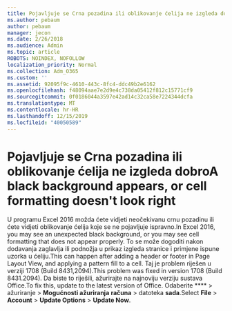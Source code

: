 ```yaml
---
title: Pojavljuje se Crna pozadina ili oblikovanje ćelija ne izgleda dobro
ms.author: pebaum
author: pebaum
manager: jecon
ms.date: 2/26/2018
ms.audience: Admin
ms.topic: article
ROBOTS: NOINDEX, NOFOLLOW
localization_priority: Normal
ms.collection: Adm_O365
ms.custom: ''
ms.assetid: 92095f9c-4610-443c-8fc4-ddc49b2e6162
ms.openlocfilehash: f48094aae7e2d9e4c738da05412f812c15771cf9
ms.sourcegitcommit: 0f0186044a3597e42ad14c32ca58e7224344dcfa
ms.translationtype: MT
ms.contentlocale: hr-HR
ms.lasthandoff: 12/15/2019
ms.locfileid: "40050589"
---
```

# <a name="a-black-background-appears-or-cell-formatting-doesnt-look-right"></a><span data-ttu-id="be081-102">Pojavljuje se Crna pozadina ili oblikovanje ćelija ne izgleda dobro</span><span class="sxs-lookup"><span data-stu-id="be081-102">A black background appears, or cell formatting doesn't look right</span></span>

<span data-ttu-id="be081-103">U programu Excel 2016 možda ćete vidjeti neočekivanu crnu pozadinu ili ćete vidjeti oblikovanje ćelija koje se ne pojavljuje ispravno.</span><span class="sxs-lookup"><span data-stu-id="be081-103">In Excel 2016, you may see an unexpected black background, or you may see cell formatting that does not appear properly.</span></span> <span data-ttu-id="be081-104">To se može dogoditi nakon dodavanja zaglavlja ili podnožja u prikaz izgleda stranice i primjene ispune uzorka u ćeliju.</span><span class="sxs-lookup"><span data-stu-id="be081-104">This can happen after adding a header or footer in Page Layout View, and applying a pattern fill to a cell.</span></span> <span data-ttu-id="be081-105">Taj je problem riješen u verziji 1708 (Build 8431,2094).</span><span class="sxs-lookup"><span data-stu-id="be081-105">This problem was fixed in version 1708 (Build 8431.2094).</span></span> <span data-ttu-id="be081-106">Da biste to riješili, ažurirajte na najnoviju verziju sustava Office.</span><span class="sxs-lookup"><span data-stu-id="be081-106">To fix this, update to the latest version of Office.</span></span> <span data-ttu-id="be081-107">Odaberite \*\*\*\* \> ažuriranje \> **Mogućnosti ažuriranja** **računa** \> datoteka **sada**.</span><span class="sxs-lookup"><span data-stu-id="be081-107">Select **File** \> **Account** \> **Update Options** \> **Update Now**.</span></span>
  


